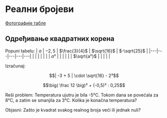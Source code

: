 # Реални бројеви

[Фотографије табле](https://photos.app.goo.gl/zC97wFZJQ9TFCfy96)

## Одређивање квадратних корена

Popuni tabelu:
| $a$ | $-2,5$ | $\frac{3}{4}$ | $\sqrt{16}$ | $-\sqrt{25}$ |
|---|---|---|---|---|
| | | | | |
| $a²$ | | | | |
| $\sqrt{a²}$ | | | | |

Izračunaj:

$$| -3 + 5 | \cdot \sqrt{16} - 2³$$

$$\big( \frac 12 \big)² + (-0,5)² : 0,25$$

Reši problem:
Temperatura ujutru je bila -5°C. Tokom dana se povećala za 8°C, a zatim se smanjila za 3°C. Kolika je konačna temperatura?

Objasni:
Zašto je kvadrat svakog realnog broja veći ili jednak nuli?

